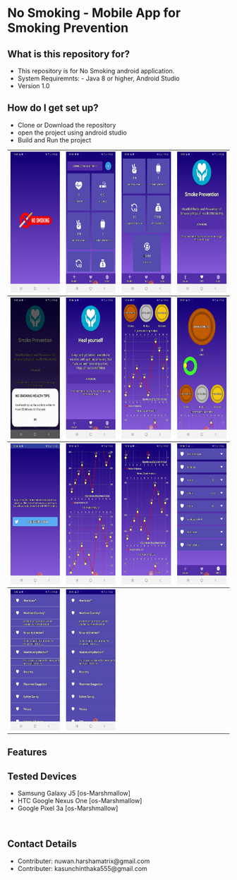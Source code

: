 

<html>
<head>
    <h1>No Smoking - Mobile App for Smoking Prevention</h1>
</head>
<body>
<h2>What is this repository for?</h2>
<ul>
    <li>This repository is for No Smoking android application.</li>
    <li>System Requiremnts: - Java 8 or higher, Android Studio</li>
    <li>Version 1.0</li>
</ul>
<h2>How do I get set up?</h2>
<ul>
    <li>Clone or Download the repository</li>
    <li>open the project using android studio</li>
    <li>Build and Run the project</li>
</ul>
<table style="width:100%">
    <tr>
        <th><img src="ss/1.jpg" alt="loading screenshot"  width="200" height="320"/></th>
        <th><img src="ss/2.jpg" alt="loading screenshot"  width="200" height="320"/></th>
        <th><img src="ss/3.jpg" alt="loading screenshot"  width="200" height="320"/></th>
        <th><img src="ss/4.jpg" alt="loading screenshot"  width="200" height="320"/></th>
    </tr>
    <tr>
        <th><img src="ss/5.jpg" alt="loading screenshot"  width="200" height="320"/></th>
        <th><img src="ss/6.jpg" alt="loading screenshot"  width="200" height="320"/></th>
        <th><img src="ss/7.jpg" alt="loading screenshot"  width="200" height="320"/></th>
        <th><img src="ss/8.jpg" alt="loading screenshot"  width="200" height="320"/></th>
    </tr>
    <tr>
        <th><img src="ss/9.jpg" alt="loading screenshot"  width="200" height="320"/></th>
        <th><img src="ss/10.jpg" alt="loading screenshot"  width="200" height="320"/></th>
        <th><img src="ss/11.jpg" alt="loading screenshot"  width="200" height="320"/></th>
        <th><img src="ss/12.jpg" alt="loading screenshot"  width="200" height="320"/></th>
    </tr>
    <tr>
        <th><img src="ss/13.jpg" alt="loading screenshot"  width="200" height="320"/></th>
        <th><img src="ss/14.jpg" alt="loading screenshot"  width="200" height="320"/></th>
        <th></th>
        <th></th>
    </tr>
    
</table>
<h2>Features</h2>

<h2>Tested Devices</h2>
<ul>
    <li>Samsung Galaxy J5 [os-Marshmallow]</li>
    <li>HTC Google Nexus One [os-Marshmallow]</li>
    <li>Google Pixel 3a [os-Marshmallow]</li>
</ul>

<br>
<h2>Contact Details</h2>
<ul>
    <li>Contributer: nuwan.harshamatrix@gmail.com</li>
    <li>Contributer: kasunchinthaka555@gmail.com</li>
</ul>

</body>
</html>

